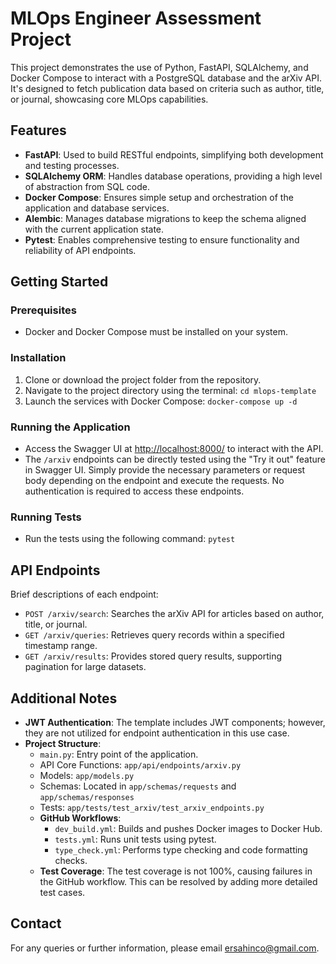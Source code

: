 # MLOps Engineer Assessment Project

This project demonstrates the use of Python, FastAPI, SQLAlchemy, and Docker Compose to interact with a PostgreSQL database and the arXiv API. It's designed to fetch publication data based on criteria such as author, title, or journal, showcasing core MLOps capabilities.

## Features

- **FastAPI**: Used to build RESTful endpoints, simplifying both development and testing processes.
- **SQLAlchemy ORM**: Handles database operations, providing a high level of abstraction from SQL code.
- **Docker Compose**: Ensures simple setup and orchestration of the application and database services.
- **Alembic**: Manages database migrations to keep the schema aligned with the current application state.
- **Pytest**: Enables comprehensive testing to ensure functionality and reliability of API endpoints.

## Getting Started

### Prerequisites

- Docker and Docker Compose must be installed on your system.

### Installation

1. Clone or download the project folder from the repository.
2. Navigate to the project directory using the terminal: `cd mlops-template`
3. Launch the services with Docker Compose: `docker-compose up -d`

### Running the Application

- Access the Swagger UI at [http://localhost:8000/](http://localhost:8000/) to interact with the API. 
- The `/arxiv` endpoints can be directly tested using the "Try it out" feature in Swagger UI. Simply provide the necessary parameters or request body depending on the endpoint and execute the requests. No authentication is required to access these endpoints.


### Running Tests

- Run the tests using the following command: `pytest`

## API Endpoints

Brief descriptions of each endpoint:

- `POST /arxiv/search`: Searches the arXiv API for articles based on author, title, or journal.
- `GET /arxiv/queries`: Retrieves query records within a specified timestamp range.
- `GET /arxiv/results`: Provides stored query results, supporting pagination for large datasets.

## Additional Notes

- **JWT Authentication**: The template includes JWT components; however, they are not utilized for endpoint authentication in this use case.
- **Project Structure**:
  - `main.py`: Entry point of the application.
  - API Core Functions: `app/api/endpoints/arxiv.py`
  - Models: `app/models.py`
  - Schemas: Located in `app/schemas/requests` and `app/schemas/responses`
  - Tests: `app/tests/test_arxiv/test_arxiv_endpoints.py`
  - **GitHub Workflows**:
    - `dev_build.yml`: Builds and pushes Docker images to Docker Hub.
    - `tests.yml`: Runs unit tests using pytest.
    - `type_check.yml`: Performs type checking and code formatting checks.
  - **Test Coverage**: The test coverage is not 100%, causing failures in the GitHub workflow. This can be resolved by adding more detailed test cases.

## Contact

For any queries or further information, please email [ersahinco@gmail.com](mailto:ersahinco@gmail.com).
